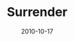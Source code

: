---
layout: message
category: message
series: "Game Change"
title: "Surrender"
date: 2010-10-17
audio-description: "What does it mean to live out loud?"
audio: "http://s3.amazonaws.com/crossroadsaudiomessages/Beyond Faking It.mp3"
audio-title: "Beyond Faking It"
audio-duration: "37:30"
audio-description: "Brian Tome talks about what it means to surrender."
audio: "http://s3.amazonaws.com/crossroadsaudiomessages/gamechange02.mp3"
audio-title: "Surrender"
audio-duration: "56:14"
program-description: "Surrender (Program)"
program: "http://www.crossroads.net/players/media/hq/10_16-17_10Program.pdf"
program-title: "Surrender (Program)"
video-description: "Brian Tome talks about what it means to surrender."
video-title: "Surrender"
video: "https://s3.amazonaws.com/crossroadsvideomessages/gamechange02.mp4"
video-poster: "https://www.crossroads.net/uploadedfiles/gamechange02_still.jpg"
---